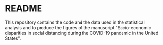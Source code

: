 # README 

This repository contains the code and the data used in the statistical analysis and to produce the figures of the manuscript "Socio-economic disparities in social distancing during the COVID-19 pandemic in the United States".


